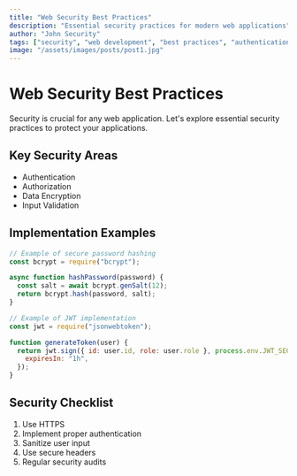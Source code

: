 ```yaml
---
title: "Web Security Best Practices"
description: "Essential security practices for modern web applications"
author: "John Security"
tags: ["security", "web development", "best practices", "authentication"]
image: "/assets/images/posts/post1.jpg"
---
```


# Web Security Best Practices

Security is crucial for any web application. Let's explore essential security practices to protect your applications.

## Key Security Areas

- Authentication
- Authorization
- Data Encryption
- Input Validation

## Implementation Examples

```javascript
// Example of secure password hashing
const bcrypt = require("bcrypt");

async function hashPassword(password) {
  const salt = await bcrypt.genSalt(12);
  return bcrypt.hash(password, salt);
}

// Example of JWT implementation
const jwt = require("jsonwebtoken");

function generateToken(user) {
  return jwt.sign({ id: user.id, role: user.role }, process.env.JWT_SECRET, {
    expiresIn: "1h",
  });
}
```

## Security Checklist

1. Use HTTPS
2. Implement proper authentication
3. Sanitize user input
4. Use secure headers
5. Regular security audits

